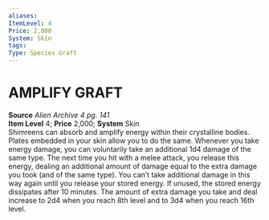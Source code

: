 ```yaml
---
aliases: 
ItemLevel: 4
Price: 2,000
System: Skin
tags: 
Type: Species Graft
---
```

# AMPLIFY GRAFT
**Source** _Alien Archive 4 pg. 141_  
**Item Level** 4; **Price** 2,000; **System** Skin  
Shimreens can absorb and amplify energy within their crystalline bodies. Plates embedded in your skin allow you to do the same. Whenever you take energy damage, you can voluntarily take an additional 1d4 damage of the same type. The next time you hit with a melee attack, you release this energy, dealing an additional amount of damage equal to the extra damage you took (and of the same type). You can’t take additional damage in this way again until you release your stored energy. If unused, the stored energy dissipates after 10 minutes. The amount of extra damage you take and deal increase to 2d4 when you reach 8th level and to 3d4 when you reach 16th level.